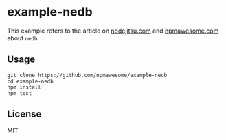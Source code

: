 # example-nedb

This example refers to the article on [nodejitsu.com](http://blog.nodejitsu.com/) and [npmawesome.com](http://npmawesome.com/) about `nedb`.

## Usage

    git clone https://github.com/npmawesome/example-nedb
    cd example-nedb
    npm install
    npm test

## License

MIT
